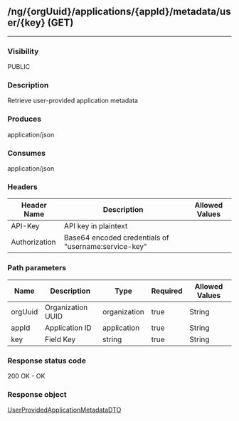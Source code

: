 ## /ng/{orgUuid}/applications/{appId}/metadata/user/{key} (GET)
---
### Visibility
PUBLIC
### Description
Retrieve user-provided application metadata
### Produces
application/json
### Consumes
application/json
### Headers
| Header Name | Description | Allowed Values |
| ----------- | ----------- | ----------- |
| API-Key | API key in plaintext |  |
| Authorization | Base64 encoded credentials of &quot;username:service-key&quot; |  |
### Path parameters
| Name | Description | Type | Required | Allowed Values |
| ----------- | ----------- | ----------- | ----------- | ----------- |
| orgUuid | Organization UUID | organization | true | String |
| appId | Application ID | application | true | String |
| key | Field Key | string | true | String |
### Response status code
200 OK - OK
### Response object
[UserProvidedApplicationMetadataDTO](<../../objects/UserProvidedApplicationMetadataDTO.md>)
